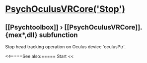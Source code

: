 # [PsychOculusVRCore('Stop')](PsychOculusVRCore-Stop) 
## [[Psychtoolbox]] &#8250; [[PsychOculusVRCore]].{mex*,dll} subfunction


Stop head tracking operation on Oculus device 'oculusPtr'.  
  
  


<<=====See also:=====
Start
<<